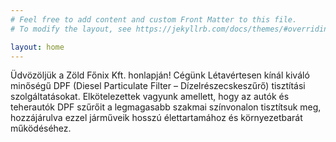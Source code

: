 ```yaml
---
# Feel free to add content and custom Front Matter to this file.
# To modify the layout, see https://jekyllrb.com/docs/themes/#overriding-theme-defaults

layout: home
---
```


Üdvözöljük a Zöld Főnix Kft. honlapján! Cégünk Létavértesen kínál kiváló minőségű DPF (Diesel Particulate Filter – Dízelrészecskeszűrő) tisztítási szolgáltatásokat. Elkötelezettek vagyunk amellett, hogy az autók és teherautók DPF szűrőit a legmagasabb szakmai színvonalon tisztítsuk meg, hozzájárulva ezzel járműveik hosszú élettartamához és környezetbarát működéséhez.
